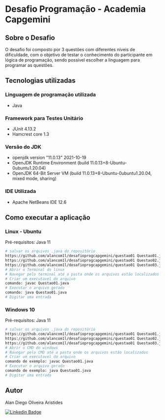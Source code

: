 # Desafio Programação - Academia Capgemini

## Sobre o Desafio

O desafio foi composto por 3 questões com diferentes níveis de dificuldade, com o objetivo de testar
o conhecimento do participante em lógica de programação, sendo possivel escolher a linguagem para programar as questões.

## Tecnologias utilizadas
### Linguagem de programação utilizada
- Java

### Framework para Testes Unitário
- JUnit 4.13.2
- Hamcrest core 1.3

### Versão do JDK
- openjdk version "11.0.13" 2021-10-19
- OpenJDK Runtime Environment (build 11.0.13+8-Ubuntu-0ubuntu1.20.04)
- OpenJDK 64-Bit Server VM (build 11.0.13+8-Ubuntu-0ubuntu1.20.04, mixed mode, sharing)

### IDE Utilizada
- Apache NetBeans IDE 12.6

## Como executar a aplicação

### Linux - Ubuntu
Pré-requisitos: Java 11

```bash
# salvar os arquivos .java do repositório
https://github.com/alancom1l/desafioprogcapgemini/questao01 Questao01.java
https://github.com/alancom1l/desafioprogcapgemini/questao01 Questao02.java
https://github.com/alancom1l/desafioprogcapgemini/questao01 Questao03.java
# Abrir o Terminal do linux
# Navegar pelo terminal até a pasta onde os arquivos estão localizados
# Criar um executavel do arquivo
comando: javac Questao01.java
# Executar o arquivo gerado
comando: java Questao01.java
# Digitar uma entrada

```

### Windows 10
Pré-requisitos: Java 11

```bash
# salvar os arquivos .java do repositório
https://github.com/alancom1l/desafioprogcapgemini/questao01 Questao01.java
https://github.com/alancom1l/desafioprogcapgemini/questao01 Questao02.java
https://github.com/alancom1l/desafioprogcapgemini/questao01 Questao03.java
# Abrir o CMD do windows
# Navegar pelo CMD até a pasta onde os arquivos estão localizados
# Criar um executavel do arquivo
comando de exemplo: javac Questao01.java
# Executar o arquivo gerado
comando de exemplo: java Questao01.java
# Digitar uma entrada

```

## Autor

Alan Diego Oliveira Aristides

[![Linkedin Badge](https://img.shields.io/badge/-LinkedIn-blue?style=flat-square&logo=Linkedin&logoColor=white&link=https://www.linkedin.com/in/fagnerpsantos/)](https://www.linkedin.com/in/alan-aristides-570603216/)

